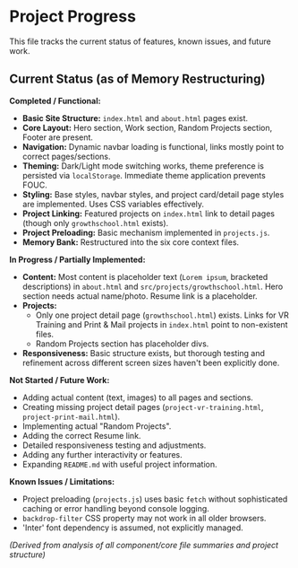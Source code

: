 # Project Progress

This file tracks the current status of features, known issues, and future work.

## Current Status (as of Memory Restructuring)

**Completed / Functional:**

-   **Basic Site Structure:** `index.html` and `about.html` pages exist.
-   **Core Layout:** Hero section, Work section, Random Projects section, Footer are present.
-   **Navigation:** Dynamic navbar loading is functional, links mostly point to correct pages/sections.
-   **Theming:** Dark/Light mode switching works, theme preference is persisted via `localStorage`. Immediate theme application prevents FOUC.
-   **Styling:** Base styles, navbar styles, and project card/detail page styles are implemented. Uses CSS variables effectively.
-   **Project Linking:** Featured projects on `index.html` link to detail pages (though only `growthschool.html` exists).
-   **Project Preloading:** Basic mechanism implemented in `projects.js`.
-   **Memory Bank:** Restructured into the six core context files.

**In Progress / Partially Implemented:**

-   **Content:** Most content is placeholder text (`Lorem ipsum`, bracketed descriptions) in `about.html` and `src/projects/growthschool.html`. Hero section needs actual name/photo. Resume link is a placeholder.
-   **Projects:**
    -   Only one project detail page (`growthschool.html`) exists. Links for VR Training and Print & Mail projects in `index.html` point to non-existent files.
    -   Random Projects section has placeholder divs.
-   **Responsiveness:** Basic structure exists, but thorough testing and refinement across different screen sizes haven't been explicitly done.

**Not Started / Future Work:**

-   Adding actual content (text, images) to all pages and sections.
-   Creating missing project detail pages (`project-vr-training.html`, `project-print-mail.html`).
-   Implementing actual "Random Projects".
-   Adding the correct Resume link.
-   Detailed responsiveness testing and adjustments.
-   Adding any further interactivity or features.
-   Expanding `README.md` with useful project information.

**Known Issues / Limitations:**

-   Project preloading (`projects.js`) uses basic `fetch` without sophisticated caching or error handling beyond console logging.
-   `backdrop-filter` CSS property may not work in all older browsers.
-   'Inter' font dependency is assumed, not explicitly managed.

*(Derived from analysis of all component/core file summaries and project structure)*
